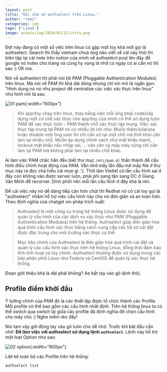 ```yaml
---
layout: post
title: "Ghi chú về authselect trên Linux,"
author: "remi"
categories: job
tags: ['Linux']
image: assets/img/2024/01/12/intro.png
---
```


Đợt này đang có một số việc trên linux có gặp một toy khá mới gọi là authselect. Search thì thấy vietnam chưa ông nào viết về cái này thôi thì biên tập lại cái note trên notion của mình về authselect post lên đây để google nó index cho trang và cũng hy vọng là nhỡ có ngày có ai cần nó thì sao :) OK mà.

Nói về authselect thì phải nói tới PAM (Pluggable Authentication Modules) trên linux. Mà nói về PAM thì khá dài dòng nhưng chỉ xin mô tả ngắn gọn: "Hình dung nó nó như project để centralize các việc xác thực trên linux" như hình mô tả sau.

![01 pam]( {{site.url}}/assets/img/2024/01/12/01_pam.png){:width="600px"}

>Khi app/toy chạy trên linux, thay bằng việc mỗi ông phải code/xây dựng một cơ chế xác thực cho app/toy của mình có thể sử dụng luôn PAM để xác thực luôn - PAM thành chỗ xác thực tập trung. Việc xác thực tập trung tại PAM nó có nhiều lợi ích như: Muốn thêm/sửa/xóa hoặc disable một ông user thì chỉ cần xử tại một chỗ mà thôi khỏi cần làm tại nhiều chỗ. Muốn áp dụng chính sách như mật khẩu mạnh, lockout mật khẩu nếu nhập sai, ... vân vân và mây mây cũng chỉ cần làm tại PAM mà không phải làm tại nhiều chỗ khác.

Ai làm việc PAM chắc hẳn đều biết thư mục ```/etc/pam.d/``` thần thánh để cấu hình điều chỉnh hoạt động của PAM. Vẫn nhớ mấy lần đầu mở mấy file ở thư mục này ra đọc chả hiểu cái mọe gì :'(. Thời làm Viettel có lần cấu hình sai ở đây còn không vào được server luôn, phải phi sang tận sang DC ở Giang Văn Minh để recorver. Dính phốt nên mỗi lần cấu hình ở đây khá là rén.

Để cái việc này nó dễ dàng tiếp cận hơn chút thì Redhat nó có cái toy gọi là "authselect" nhằm hỗ trợ việc cấu hình này cho nó đơn giản và an toàn hơn. Theo định nghĩa của chatgpt xin phép trích xuất:

>Authselect là một công cụ trong hệ thống Linux được sử dụng để quản lý cấu hình của các dịch vụ xác thực như PAM (Pluggable Authentication Modules) trên hệ thống. Authselect giúp đơn giản hóa quá trình cấu hình xác thực bằng cách cung cấp các hồ sơ cài đặt được đặc trưng cho môi trường xác thực cụ thể.
>
>Mục tiêu chính của Authselect là đơn giản hóa quá trình cài đặt và quản lý các cấu hình xác thực trên hệ thống Linux, đồng thời đảm bảo tính linh hoạt và tùy chỉnh. Authselect thường được sử dụng trong các bản phân phối Linux như Fedora và CentOS để quản lý xác thực hệ thống.

Đoạn giới thiệu khá là dài phải không? Ae bắt tay vào gõ lệnh thôi,

## Profile điểm khởi đầu

Ý tưởng chính của PAM đó là các thiết lập được tổ chức thành các Profile. Mỗi profile có thể bao gồm các cấu hình nhất định. Trên hệ thống linux ta có thể switch qua switch lại giữa các profile đã định nghĩa để chọn cấu hình cho máy chủ :) Nghe mềm rẻo đấy!

Nói tạm vậy giờ động tay vào gõ luôn cho dễ nhớ. Trước khi băt đầu cần nhớ: **Để làm việc với authselect sử dụng lệnh `authselect`**. Lệnh này hỗ trợ một loạt Option như sau:

![02 option]( {{site.url}}/assets/img/2024/01/12/02_option.png){:width="600px"}

Liệt kê toàn bộ các Profile trên hệ thống:

```authselect list```

